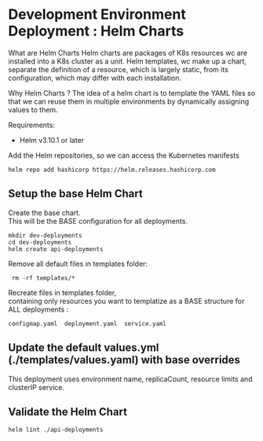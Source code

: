 # Development Environment Deployment : Helm Charts

What are Helm Charts
Helm charts are packages of K8s resources wc are installed into a K8s cluster as a unit. Helm templates, wc make up a chart, separate the definition of a resource, which is largely static, from its configuration, which may differ with each installation.

Why Helm Charts ?
The idea of a helm chart is to template the YAML files so that we can reuse them in multiple environments by dynamically assigning values to them.

Requirements:

* Helm v3.10.1 or later

Add the Helm repositories, so we can access the Kubernetes manifests

```
helm repo add hashicorp https://helm.releases.hashicorp.com
```

## Setup the base Helm Chart

Create the base chart. </br>
This will be the BASE configuration for all deployments.

```
mkdir dev-deployments
cd dev-deployments
helm create api-deployments  
```

Remove all default files in templates folder:

```
 rm -rf templates/*
```

Recreate files in templates folder,</br>
containing only resources you want to templatize as a BASE structure for ALL deployments :

```
configmap.yaml  deployment.yaml  service.yaml
```


## Update the default values.yml (./templates/values.yaml) with base overrides

This deployment uses environment name, replicaCount, resource limits and clusterIP service.


## Validate the Helm Chart

```
helm lint ./api-deployments
```


